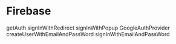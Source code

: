 # Firebase
getAuth
signInWithRedirect
signInWithPopup
GoogleAuthProvider
createUserWithEmailAndPassWord
signInWithEmailAndPassWord